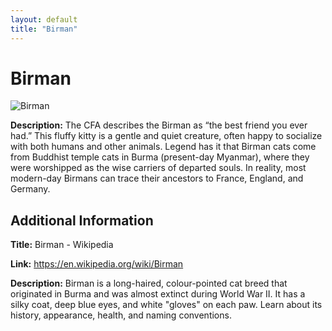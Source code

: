 ```yaml
---
layout: default
title: "Birman"
---
```


# Birman

![Birman](https://www.trupanion.com/images/trupanionwebsitelibraries/pet-blogs/two-birman-cats-staring-up-1-.jpg?sfvrsn=b5e62498_4)

**Description:** The CFA describes the Birman as “the best friend you ever had.” This fluffy kitty is a gentle and quiet creature, often happy to socialize with both humans and other animals. Legend has it that Birman cats come from Buddhist temple cats in Burma (present-day Myanmar), where they were worshipped as the wise carriers of departed souls. In reality, most modern-day Birmans can trace their ancestors to France, England, and Germany.

## Additional Information

**Title:** Birman - Wikipedia

**Link:** https://en.wikipedia.org/wiki/Birman

**Description:** Birman is a long-haired, colour-pointed cat breed that originated in Burma and was almost extinct during World War II. It has a silky coat, deep blue eyes, and white "gloves" on each paw. Learn about its history, appearance, health, and naming conventions.

